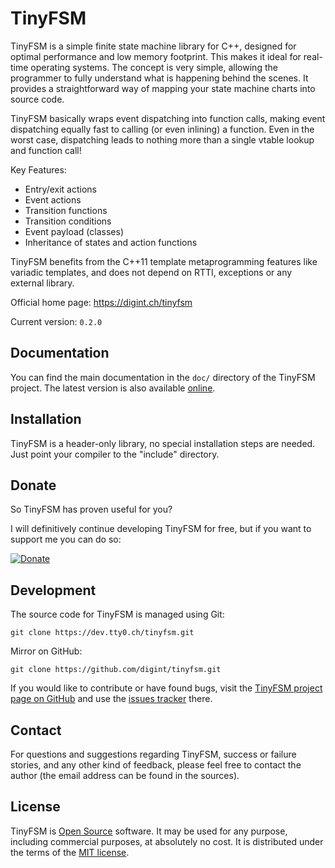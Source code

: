 TinyFSM
=======

TinyFSM is a simple finite state machine library for C++, designed for
optimal performance and low memory footprint. This makes it ideal for
real-time operating systems. The concept is very simple, allowing the
programmer to fully understand what is happening behind the scenes. It
provides a straightforward way of mapping your state machine charts
into source code.

TinyFSM basically wraps event dispatching into function calls, making
event dispatching equally fast to calling (or even inlining) a
function. Even in the worst case, dispatching leads to nothing more
than a single vtable lookup and function call!

Key Features:

 - Entry/exit actions
 - Event actions
 - Transition functions
 - Transition conditions
 - Event payload (classes)
 - Inheritance of states and action functions

TinyFSM benefits from the C++11 template metaprogramming features like
variadic templates, and does not depend on RTTI, exceptions or any
external library.


Official home page: <https://digint.ch/tinyfsm>

Current version: `0.2.0`


Documentation
-------------

You can find the main documentation in the `doc/` directory of the
TinyFSM project. The latest version is also available
[online](https://digint.ch/tinyfsm/doc/introduction.html).


Installation
------------

TinyFSM is a header-only library, no special installation steps are
needed. Just point your compiler to the "include" directory.


Donate
------

So TinyFSM has proven useful for you?

I will definitively continue developing TinyFSM for free, but if you
want to support me you can do so:

[![Donate](https://img.shields.io/badge/Donate-PayPal-green.svg)](https://www.paypal.com/cgi-bin/webscr?cmd=_s-xclick&hosted_button_id=QZQE9HY6QHDHS)


Development
-----------

The source code for TinyFSM is managed using Git:

    git clone https://dev.tty0.ch/tinyfsm.git

Mirror on GitHub:

    git clone https://github.com/digint/tinyfsm.git

If you would like to contribute or have found bugs, visit the [TinyFSM
project page on GitHub] and use the [issues tracker] there.

  [TinyFSM project page on GitHub]: http://github.com/digint/tinyfsm
  [issues tracker]: http://github.com/digint/tinyfsm/issues


Contact
-------

For questions and suggestions regarding TinyFSM, success or failure
stories, and any other kind of feedback, please feel free to contact
the author (the email address can be found in the sources).


License
-------

TinyFSM is [Open Source] software. It may be used for any purpose,
including commercial purposes, at absolutely no cost. It is
distributed under the terms of the [MIT license].

  [Open Source]: http://www.opensource.org/docs/definition.html
  [MIT license]: http://www.opensource.org/licenses/mit-license.html
